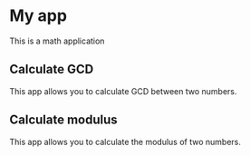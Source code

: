 # My app 
This is a math application
## Calculate GCD
This app allows you to calculate GCD between two numbers.
## Calculate modulus
This app allows you to calculate the modulus of two numbers.